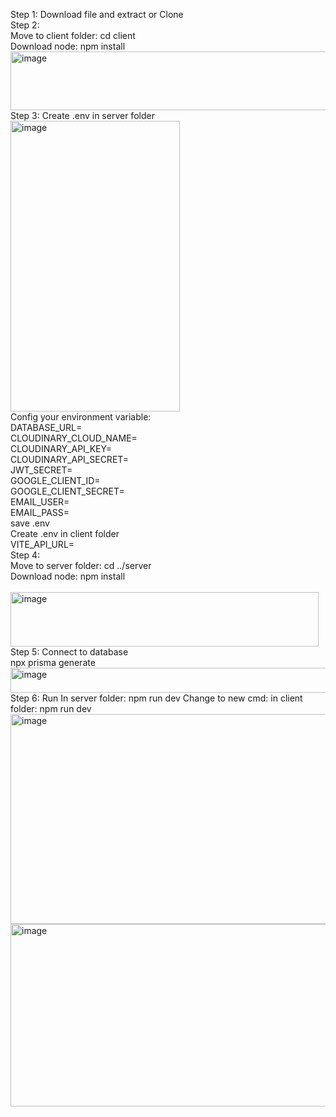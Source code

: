 Step 1: Download file and extract or Clone
<br>
Step 2: 
<br>
Move to client folder: cd client
<br>
Download node: npm install
<br>
  <img width="530" height="94" alt="image" src="https://github.com/user-attachments/assets/d5783d25-d11e-472c-a11b-8e7fc323d12a" />
<br>
Step 3: Create .env in server folder
<br>
  <img width="271" height="465" alt="image" src="https://github.com/user-attachments/assets/0a5d2fc9-3396-4cb5-9318-654862b0266a" />
<br>
Config your environment variable:
<br>
DATABASE_URL=
<br>
CLOUDINARY_CLOUD_NAME=
<br>
CLOUDINARY_API_KEY=
<br>
CLOUDINARY_API_SECRET=
<br>
JWT_SECRET=
<br>
GOOGLE_CLIENT_ID=
<br>
GOOGLE_CLIENT_SECRET=
<br>
EMAIL_USER=
<br>
EMAIL_PASS=
<br>
save .env
<br>
Create .env in client folder
<br>
VITE_API_URL=
<br>
Step 4:
<br>
Move to server folder: cd ../server
<br>
Download node: npm install  
<br>
  <img width="493" height="87" alt="image" src="https://github.com/user-attachments/assets/186f16a3-d158-413c-9ab1-100a60447582" />
<br>
Step 5: Connect to database
<br>
npx prisma generate
<br>
  <img width="520" height="40" alt="image" src="https://github.com/user-attachments/assets/be7611f4-babf-4e70-a927-62930fb8312d" />
<br>
Step 6: Run
In server folder: npm run dev
Change to new cmd: in client folder: npm run dev
<img width="662" height="336" alt="image" src="https://github.com/user-attachments/assets/c33c3c8e-21fe-4baf-b32f-e74252890267" />
<img width="658" height="292" alt="image" src="https://github.com/user-attachments/assets/c2ee8c03-28b0-4c20-a6cc-74e80a685046" />



